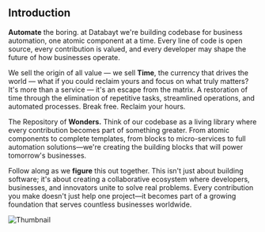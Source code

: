 ## Introduction

**Automate** the boring. at Databayt we're building codebase for business automation, one atomic component at a time. Every line of code is open source, every contribution is valued, and every developer may shape the future of how businesses operate.

We sell the origin of all value — we sell **Time**, the currency that drives the world — what if you could reclaim yours and focus on what truly matters?
It's more than a service — it's an escape from the matrix.
A restoration of time through the elimination of repetitive tasks, streamlined operations, and automated processes.
Break free. Reclaim your hours.

The Repository of **Wonders.** Think of our codebase as a living library where every contribution becomes part of something greater. From atomic components to complete templates, from blocks to micro-services to full automation solutions—we're creating the building blocks that will power tomorrow's businesses.

Follow along as we **figure** this out together. This isn't just about building software; it's about creating a collaborative ecosystem where developers, businesses, and innovators unite to solve real problems. Every contribution you make doesn't just help one project—it becomes part of a growing foundation that serves countless businesses worldwide.

![Thumbnail](.github/thumb.png)
